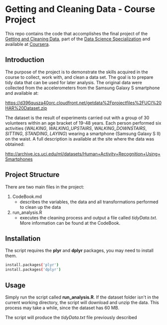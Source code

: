 Getting and Cleaning Data - Course Project
==========================================

This repo contains the code that accomplishes the final project of the [Getting and Cleaning Data], part of the [Data Science Specialization] and available at [Coursera].



Introduction
-----------

The purpose of the project is to demonstrate the skills acquired in the course to collect, work with, and clean a data set. The goal is to prepare tidy data that can be used for later analysis. The original data were collected from the accelerometers from the Samsung Galaxy S smartphone and available at:

https://d396qusza40orc.cloudfront.net/getdata%2Fprojectfiles%2FUCI%20HAR%20Dataset.zip

The dataset is the result of experiments carried out with a group of 30 volunteers within an age bracket of 19-48 years. Each person performed six activities (*WALKING*, *WALKING_UPSTAIRS*, *WALKING_DOWNSTAIRS*, *SITTING*, *STANDING*, *LAYING*) wearing a smartphone (Samsung Galaxy S II) on the waist. A full description is available at the site where the data was obtained:

http://archive.ics.uci.edu/ml/datasets/Human+Activity+Recognition+Using+Smartphones



Project Structure
--------

There are two main files in the project:

1. CodeBook.md
    - describes the variables, the data and all transformations performed to clean up the data
2. run_analysis.R
    - executes the cleaning process and output a file called *tidyData.txt*. More information can be found at the CodeBook.


Installation
------------

The script requires the **plyr** and **dplyr** packages, you may need to install them.

```sh
install.packages('plyr')
install.packages('dplyr')
```



Usage
-----
Simply run the script called **run_analysis.R**. If the dataset folder isn't in the current working directory, the script will download and unzip the data. This process may take a while, since the dataset has 60 MB.

The script will produce the *tidyData.txt* file previously described



[Getting and Cleaning Data]:https://www.coursera.org/course/getdata
[Data Science Specialization]:https://www.coursera.org/specialization/jhudatascience/1
[Coursera]:https://www.coursera.org/
